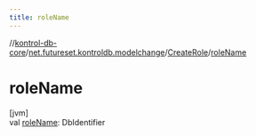 ```yaml
---
title: roleName
---
```

//[kontrol-db-core](../../../index.html)/[net.futureset.kontroldb.modelchange](../index.html)/[CreateRole](index.html)/[roleName](role-name.html)



# roleName



[jvm]\
val [roleName](role-name.html): DbIdentifier




